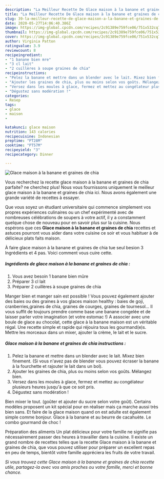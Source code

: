 ```yaml
---
description: "La Meilleur Recette De Glace maison à la banane et graines de chia"
title: "La Meilleur Recette De Glace maison à la banane et graines de chia"
slug: 39-la-meilleur-recette-de-glace-maison-a-la-banane-et-graines-de-chia
date: 2020-05-27T14:06:40.386Z
image: https://img-global.cpcdn.com/recipes/2c91389e759fce06/751x532cq70/glace-maison-a-la-banane-et-graines-de-chia-photo-principale-de-la-recette.jpg
thumbnail: https://img-global.cpcdn.com/recipes/2c91389e759fce06/751x532cq70/glace-maison-a-la-banane-et-graines-de-chia-photo-principale-de-la-recette.jpg
cover: https://img-global.cpcdn.com/recipes/2c91389e759fce06/751x532cq70/glace-maison-a-la-banane-et-graines-de-chia-photo-principale-de-la-recette.jpg
author: Virginia Patton
ratingvalue: 3.9
reviewcount: 8
recipeingredient:
- "1 banane bien mre"
- "3 cl lait"
- "2 cuillères à soupe graines de chia"
recipeinstructions:
- "Pelez la banane et mettre dans un blender avec le lait. Mixez bien finement. (Si vous n&#39;avez pas de blender vous pouvez écraser la banane à la fourchette et rajouter le lait dans un bol)."
- "Ajouter les graines de chia, plus ou moins selon vos goûts. Mélangez bien."
- "Versez dans les moules à glace, fermez et mettez au congélateur plusieurs heures jusqu&#39;à que ce soit pris."
- "Dégustez sans modération !"
categories:
- Resep
tags:
- glace
- maison
- 

katakunci: glace maison  
nutrition: 143 calories
recipecuisine: Indonesian
preptime: "PT28M"
cooktime: "PT57M"
recipeyield: "3"
recipecategory: Dinner

---
```



![Glace maison à la banane et graines de chia](https://img-global.cpcdn.com/recipes/2c91389e759fce06/751x532cq70/glace-maison-a-la-banane-et-graines-de-chia-photo-principale-de-la-recette.jpg)

Vous recherchez la recette glace maison à la banane et graines de chia parfaite? ne cherchez plus! Nous vous fournissons uniquement le meilleur glace maison à la banane et graines de chia ici. Nous avons également une grande variété de recettes à essayer.

Que vous soyez un étudiant universitaire qui commence simplement vos propres expériences culinaires ou un chef expérimenté avec de nombreuses célébrations de soupers à votre actif, il y a constamment quelque chose de nouveau pour en savoir plus sur la cuisine. Nous espérons que ces <strong> Glace maison à la banane et graines de chia </strong> recettes et astuces pourront vous aider dans votre cuisine ce soir et vous habituer à de délicieux plats faits maison.

<!--inarticleads1-->

À faire glace maison à la banane et graines de chia tue seul besion 3 Ingrédients et 4 pas. Voici comment vous cuire cette.

##### Ingrédients de glace maison à la banane et graines de chia :

1. Vous avez besoin 1 banane bien mûre
1. Préparer 3 cl lait
1. Préparer 2 cuillères à soupe graines de chia


Manger bien et manger sain est possible ! Vous pouvez également ajouter des baies ou des graines à vos glaces maison healthy : baies de goji, cranberries,graines de chia, graines de courges, graines de tournesol… Il vous suffit de toujours prendre comme base une banane congelée et de laisser parler votre imagination (et votre estomac !) A associer avec une boule de glace au chocolat, cette glace à la banane maison est un véritable régal. Une recette simple et rapide qui réjouira tous les gourmand(e)s. Mettre les morceaux dans un mixer, ajouter la crème, le lait et le sucre. 

<!--inarticleads2-->

##### Glace maison à la banane et graines de chia instructions :

1. Pelez la banane et mettre dans un blender avec le lait. Mixez bien finement. (Si vous n&#39;avez pas de blender vous pouvez écraser la banane à la fourchette et rajouter le lait dans un bol).
1. Ajouter les graines de chia, plus ou moins selon vos goûts. Mélangez bien.
1. Versez dans les moules à glace, fermez et mettez au congélateur plusieurs heures jusqu&#39;à que ce soit pris.
1. Dégustez sans modération !


Bien mixer le tout. (goûter et ajouter du sucre selon votre goût). Certains modèles proposent un kit spécial pour en réaliser mais ça marche aussi très bien sans. Et faire de la glace maison quand on est adulte est également simple comme bonjour. Glace à la banane et au beurre de cacahuète. Le combo gourmand de choc ! 

<!--inarticleads1-->

<p>
Préparation des aliments Un plat délicieux pour votre famille ne signifie pas nécessairement passer des heures à travailler dans la cuisine. Il existe un grand nombre de recettes telles que la recette Glace maison à la banane et graines de chia, que vous pouvez utiliser pour préparer un excellent repas en peu de temps, bientôt votre famille appréciera les fruits de votre travail.
</p>

<p>
<i>Si vous trouvez cette Glace maison à la banane et graines de chia recette utile, partagez-la avec vos amis proches ou votre famille, merci et bonne chance.</i>
</p>
